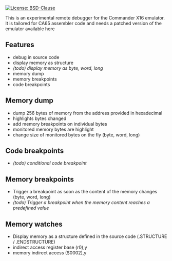 [![License: BSD-Clause](https://img.shields.io/github/license/x16community/x16-emulator)](./LICENSE)

This is an experimental remote debugger for the Commander X16 emulator. It is tailored for CA65 assembler code and needs a patched version of the emulator available here

Features
--------
* debug in source code
* display memory as structure
* _(todo) display memory as byte, word, long_
* memory dump
* memory breakpoints
* code breakpoints
 
Memory dump
-----------
* dump 256 bytes of memory from the address provided in hexadecimal
* highlights bytes changed
* add memory breakpoints on individual bytes
* monitored memory bytes are highlight
* change size of monitored bytes on the fly (byte, word, long)

Code breakpoints
----------------
* _(todo) conditional code breakpoint_

Memory breakpoints
------------------
* Trigger a breakpoint as soon as the content of the memory changes (byte, word, long)
* _(todo) Trigger a breakpoint when the memory content reaches a predefined value_

Memory watches
--------------
* Display memory as a structure defined in the source code (.STRUCTURE / .ENDSTRUCTURE)
* indirect access register base (r0),y
* memory indirect access ($0002),y
